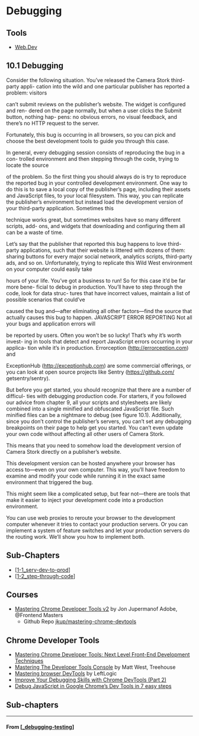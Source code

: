 # Debugging

## Tools

- [Web.Dev](https://web.dev/)

## **10.1 Debugging**

Consider the following situation. You’ve released the Camera Stork third-party appli-
cation into the wild and one particular publisher has reported a problem: visitors

can’t submit reviews on the publisher’s website. The widget is configured and ren-
dered on the page normally, but when a user clicks the Submit button, nothing hap-
pens: no obvious errors, no visual feedback, and there’s no HTTP request to the server.

Fortunately, this bug is occurring in all browsers, so you can pick and choose the best
development tools to guide you through this case.

In general, every debugging session consists of reproducing the bug in a con-
trolled environment and then stepping through the code, trying to locate the source

of the problem. So the first thing you should always do is try to reproduce the
reported bug in your controlled development environment. One way to do this is to
save a local copy of the publisher’s page, including their assets and JavaScript files, to
your local filesystem. This way, you can replicate the publisher’s environment but
instead load the development version of your third-party application. Sometimes this

technique works great, but sometimes websites have so many different scripts, add-
ons, and widgets that downloading and configuring them all can be a waste of time.

Let’s say that the publisher that reported this bug happens to love third-party
applications, such that their website is littered with dozens of them: sharing buttons for
every major social network, analytics scripts, third-party ads, and so on. Unfortunately,
trying to replicate this Wild West environment on your computer could easily take

hours of your life. You’ve got a business to run! So for this case it’d be far more bene-
ficial to debug in production. You’ll have to step through the code, look for data struc-
tures that have incorrect values, maintain a list of possible scenarios that could’ve

caused the bug and—after eliminating all other factors—find the source that actually
causes this bug to happen.
JAVASCRIPT ERROR REPORTING Not all your bugs and application errors will

be reported by users. Often you won’t be so lucky! That’s why it’s worth invest-
ing in tools that detect and report JavaScript errors occurring in your applica-
tion while it’s in production. Errorception (http://errorception.com) and

ExceptionHub (http://exceptionhub.com) are some commercial offerings,
or you can look at open source projects like Sentry (https://github.com/
getsentry/sentry).

But before you get started, you should recognize that there are a number of difficul-
ties with debugging production code. For starters, if you followed our advice from chapter 9, all your scripts and stylesheets are likely combined into a single minified and obfuscated JavaScript file. Such minified files can be a nightmare to debug (see figure 10.1). Additionally, since you don’t control the publisher’s servers, you can’t set
any debugging breakpoints on their page to help get you started. You can’t even update your own code without affecting all other users of Camera Stork.

This means that you need to somehow load the development version of Camera Stork directly on a publisher’s website.

This development version can be hosted anywhere your browser has access to—even on your own computer. This way, you’ll have freedom to examine and modify your code while running it in the exact same environment that triggered the bug.

This might seem like a complicated setup, but fear not—there are tools that make it easier to inject your development code into a production environment.

You can use web proxies to reroute your browser to the development computer whenever it tries to contact your production servers. Or you can implement a system of feature switches and let your production servers do the routing work. We’ll show you how to implement both.

## Sub-Chapters

- [[1-1_serv-dev-to-prod]]
- [[1-2_step-through-code]]

## **Courses**

- [Mastering Chrome Developer Tools v2](https://frontendmasters.com/courses/chrome-dev-tools-v2/) by Jon Jupermanof Adobe, @Frontend Masters
  - Github Repo [jkup/mastering-chrome-devtools](https://github.com/jkup/mastering-chrome-devtools)

## **Chrome Developer Tools**

- [Mastering Chrome Developer Tools: Next Level Front-End Development Techniques](https://www.freecodecamp.org/news/mastering-chrome-developer-tools-next-level-front-end-development-techniques-3ac0b6fe8a3/)
- [Mastering The Developer Tools Console](https://blog.teamtreehouse.com/mastering-developer-tools-console) by Matt West, Treehouse
- [Mastering browser DevTools](https://leftlogic.com/training/debug/) by LeftLogic
- [Improve Your Debugging Skills with Chrome DevTools (Part 2)](<https://www.telerik.com/blogs/improve-your-debugging-skills-with-chrome-devtools-(part-2)>)
- [Debug JavaScript in Google Chrome’s Dev Tools in 7 easy steps](https://raygun.com/blog/debug-javascript-google-chrome/)

## **Sub-chapters**

---

#### From [[_debugging-testing]]

[//begin]: # "Autogenerated link references for markdown compatibility"
[1-1_serv-dev-to-prod]: 1-1_serv-dev-to-prod "settings.py"
[1-2_step-through-code]: 1-2_step-through-code "1-2_step-through-code"
[_debugging-testing]: ../_debugging-testing "🔟 Debugging & Testing"
[//end]: # "Autogenerated link references"
